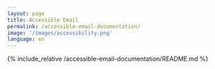 ```yaml
---
layout: page
title: Accessible Email
permalink: /accessible-email-documentation/
image: '/images/accessibility.png'
language: en
---
```


{% include_relative /accessible-email-documentation/README.md %}